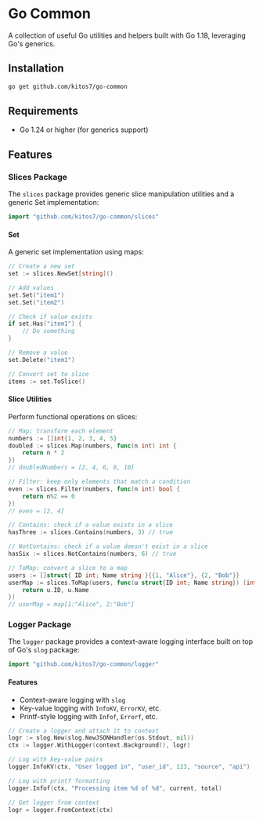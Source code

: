 # Go Common

A collection of useful Go utilities and helpers built with Go 1.18, leveraging Go's generics.

## Installation

```bash
go get github.com/kitos7/go-common
```

## Requirements

- Go 1.24 or higher (for generics support)

## Features

### Slices Package

The `slices` package provides generic slice manipulation utilities and a generic Set implementation:

```go
import "github.com/kitos7/go-common/slices"
```

#### Set

A generic set implementation using maps:

```go
// Create a new set
set := slices.NewSet[string]()

// Add values
set.Set("item1")
set.Set("item2")

// Check if value exists
if set.Has("item1") {
    // Do something
}

// Remove a value
set.Delete("item1")

// Convert set to slice
items := set.ToSlice()
```

#### Slice Utilities

Perform functional operations on slices:

```go
// Map: transform each element
numbers := []int{1, 2, 3, 4, 5}
doubled := slices.Map(numbers, func(n int) int {
    return n * 2
})
// doubledNumbers = [2, 4, 6, 8, 10]

// Filter: keep only elements that match a condition
even := slices.Filter(numbers, func(n int) bool {
    return n%2 == 0
})
// even = [2, 4]

// Contains: check if a value exists in a slice
hasThree := slices.Contains(numbers, 3) // true

// NotContains: check if a value doesn't exist in a slice
hasSix := slices.NotContains(numbers, 6) // true

// ToMap: convert a slice to a map
users := []struct{ ID int; Name string }{{1, "Alice"}, {2, "Bob"}}
userMap := slices.ToMap(users, func(u struct{ID int; Name string}) (int, string) {
    return u.ID, u.Name
})
// userMap = map[1:"Alice", 2:"Bob"]
```

### Logger Package

The `logger` package provides a context-aware logging interface built on top of Go's `slog` package:

```go
import "github.com/kitos7/go-common/logger"
```

#### Features

- Context-aware logging with `slog`
- Key-value logging with `InfoKV`, `ErrorKV`, etc.
- Printf-style logging with `Infof`, `Errorf`, etc.

```go
// Create a logger and attach it to context
logr := slog.New(slog.NewJSONHandler(os.Stdout, nil))
ctx := logger.WithLogger(context.Background(), logr)

// Log with key-value pairs
logger.InfoKV(ctx, "User logged in", "user_id", 123, "source", "api")

// Log with printf formatting
logger.Infof(ctx, "Processing item %d of %d", current, total)

// Get logger from context
logr = logger.FromContext(ctx)
```
